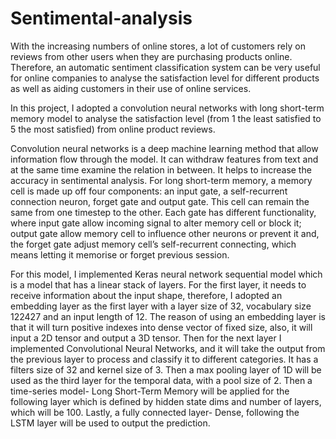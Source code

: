 # Sentimental-analysis

With the increasing numbers of online stores, a lot of customers rely on reviews from other users when they are purchasing 
products online. Therefore, an automatic sentiment classification system can be very useful for online 
companies to analyse the satisfaction level for different products as well as aiding customers in their use of online services.


In this project, I adopted a convolution neural networks with long short-term memory model to analyse the satisfaction level 
(from 1 the least satisfied to 5 the most satisfied) from online product reviews.

Convolution neural networks is a deep machine learning method that allow information flow through the model. It can withdraw 
features from text and at the same time examine the relation in between. It helps to increase the accuracy in sentimental
analysis. For long short-term memory, a memory cell is made up off four components: an input gate, a self-recurrent connection
neuron, forget gate and output gate. This cell can remain the same from one timestep to the other. Each gate has different 
functionality, where input gate allow incoming signal to alter memory cell or block it; output gate allow memory cell to 
influence other neurons or prevent it and, the forget gate adjust memory cell’s self-recurrent connecting, which means 
letting it memorise or forget previous session.

For this model, I implemented Keras neural network sequential model which is a model that has a linear stack of layers. For 
the first layer, it needs to receive information about the input shape, therefore, I adopted an embedding layer as the 
first layer with a layer size of 32, vocabulary size 122427 and an input length of 12. The reason of using an embedding layer 
is that it will turn positive indexes into dense vector of fixed size, also, it will input a 2D tensor and output a 3D tensor. 
Then for the next layer I implemented Convolutional Neural Networks, and it will take the output from the previous layer to 
process and classify it to different categories. It has a filters size of 32 and kernel size of 3. Then a max pooling layer 
of 1D will be used as the third layer for the temporal data, with a pool size of 2. Then a time-series model- Long Short-Term 
Memory will be applied for the following layer which is defined by hidden state dims and number of layers, which will be 100. Lastly, a fully connected layer- Dense, following the LSTM layer will be used to output the prediction. 
